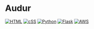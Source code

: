 # Audur
[![HTML](https://img.shields.io/badge/HTML-E34F26?style=for-the-badge&logo=HTML5&logoColor=white)]()
[![cSS](https://img.shields.io/badge/CSS-1572B6?style=for-the-badge&logo=CSS3&logoColor=white)]()
[![Python](https://img.shields.io/badge/Python-3776AB?style=for-the-badge&logo=python&logoColor=white)]()
[![Flask](https://img.shields.io/badge/Flask-000000?style=for-the-badge&logo=flask&logoColor=white)]()
[![AWS](https://img.shields.io/badge/AWS-232F3E?style=for-the-badge&logo=AmazonAWS&logoColor=white)]()
